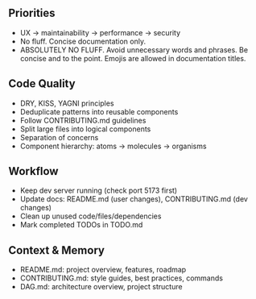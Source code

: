 ## Priorities

- UX → maintainability → performance → security
- No fluff. Concise documentation only.
- ABSOLUTELY NO FLUFF. Avoid unnecessary words and phrases. Be concise and to
  the point. Emojis are allowed in documentation titles.
    
## Code Quality

- DRY, KISS, YAGNI principles
- Deduplicate patterns into reusable components
- Follow CONTRIBUTING.md guidelines
- Split large files into logical components
- Separation of concerns
- Component hierarchy: atoms → molecules → organisms

## Workflow

- Keep dev server running (check port 5173 first)
- Update docs: README.md (user changes), CONTRIBUTING.md (dev changes)
- Clean up unused code/files/dependencies
- Mark completed TODOs in TODO.md

## Context & Memory

- README.md: project overview, features, roadmap
- CONTRIBUTING.md: style guides, best practices, commands
- DAG.md: architecture overview, project structure
